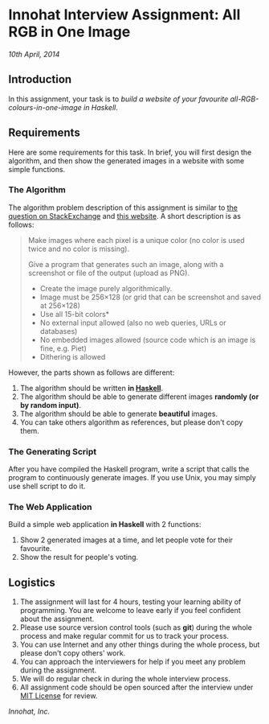 # Innohat Interview Assignment: All RGB in One Image
*10th April, 2014*

## Introduction
In this assignment, your task is to *build a website of your favourite all-RGB-colours-in-one-image in Haskell*. 

## Requirements
Here are some requirements for this task. In brief, you will first design the algorithm, and then show the generated images in a website with some simple functions.

### The Algorithm
The algorithm problem description of this assignment is similar to [the question on StackExchange](http://codegolf.stackexchange.com/questions/22144/images-with-all-colors) and [this website](http://allrgb.com). A short description is as follows:

> Make images where each pixel is a unique color (no color is used twice and no color is missing).
> 
> Give a program that generates such an image, along with a screenshot or file of the output (upload as PNG).
> 
> * Create the image purely algorithmically.
> * Image must be 256×128 (or grid that can be screenshot and saved at 256×128)
> * Use all 15-bit colors*
> * No external input allowed (also no web queries, URLs or databases)
> * No embedded images allowed (source code which is an image is fine, e.g. Piet)
> * Dithering is allowed

However, the parts shown as follows are different:

1. The algorithm should be written **in [Haskell](http://en.wikipedia.org/wiki/Haskell)**.
2. The algorithm should be able to generate different images **randomly (or by random input)**.
3. The algorithm should be able to generate **beautiful** images.
4. You can take others algorithm as references, but please don't copy them.

### The Generating Script
After you have compiled the Haskell program, write a script that calls the program to continuously generate images. If you use Unix, you may simply use shell script to do it.

### The Web Application
Build a simple web application **in Haskell** with 2 functions:

1. Show 2 generated images at a time, and let people vote for their favourite.
2. Show the result for people's voting.

## Logistics
1. The assignment will last for 4 hours, testing your learning ability of programming. You are welcome to leave early if you feel confident about the assignment.
2. Please use source version control tools (such as **git**) during the whole process and make regular commit for us to track your process.
3. You can use Internet and any other things during the whole process, but please don't copy others' work.
4. You can approach the interviewers for help if you meet any problem during the assignment.
5. We will do regular check in during the whole interview process.
6. All assignment code should be open sourced after the interview under [MIT License](http://opensource.org/licenses/MIT) for review.

*Innohat, Inc.*
